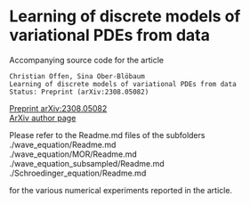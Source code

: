 # Learning of discrete models of variational PDEs from data
Accompanying source code for the article

	Christian Offen, Sina Ober-Blöbaum
	Learning of discrete models of variational PDEs from data
	Status: Preprint (arXiv:2308.05082)
	
	
<a href="https://arxiv.org/abs/2308.05082">Preprint arXiv:2308.05082</a><br>
<a href="https://arxiv.org/a/offen_c_1.html">ArXiv author page</a>


Please refer to the Readme.md files of the subfolders <br />
./wave_equation/Readme.md<br />
./wave_equation/MOR/Readme.md<br />
./wave_equation_subsampled/Readme.md<br />
./Schroedinger_equation/Readme.md

for the various numerical experiments reported in the article.
